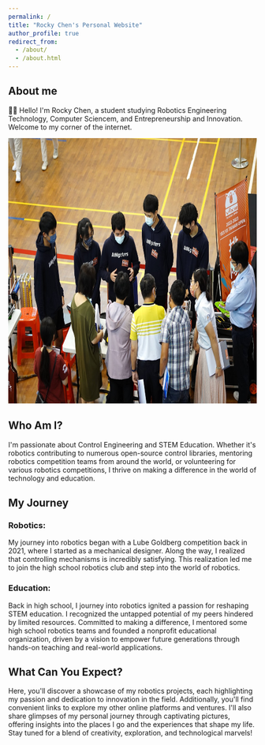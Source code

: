 ```yaml
---
permalink: /
title: "Rocky Chen's Personal Website"
author_profile: true
redirect_from:
  - /about/
  - /about.html
---
```




## About me


✋🏻 Hello! I'm Rocky Chen, a student studying Robotics Engineering Technology, Computer Sciencem, and Entrepreneurship and Innovation. Welcome to my corner of the internet.

<img src="../images/AboutMePic1.jpeg" width="725" height="538"/>

## Who Am I?
I'm passionate about Control Engineering and STEM Education. Whether it's robotics contributing to numerous open-source control libraries, mentoring robotics competition teams from around the world, or volunteering for various robotics competitions, I thrive on making a difference in the world of technology and education.

## My Journey
### Robotics:
<!-- <img src="../images/robo.webp" width="725" height="544"/> -->


My journey into robotics began with a Lube Goldberg competition back in 2021, where I started as a mechanical designer.
Along the way, I realized that controlling mechanisms is incredibly satisfying.
This realization led me to join the high school robotics club and step into the world of robotics.

### Education:
<!-- <img src="../images/edu.png" width="725" height="622"/> -->
Back in high school, I journey into robotics ignited a passion for reshaping STEM education.
I recognized the untapped potential of my peers hindered by limited resources. Committed to making a difference,
I mentored some high school robotics teams and founded a nonprofit educational organization,
driven by a vision to empower future generations through hands-on teaching and real-world applications.

## What Can You Expect?
Here, you'll discover a showcase of my robotics projects, each highlighting my passion and dedication to innovation in the field. Additionally, you'll find convenient links to explore my other online platforms and ventures. I'll also share glimpses of my personal journey through captivating pictures, offering insights into the places I go and the experiences that shape my life. Stay tuned for a blend of creativity, exploration, and technological marvels!
